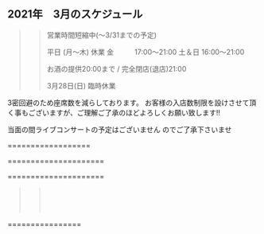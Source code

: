## 2021年　3月のスケジュール
 

>>
>>
>>
>>営業時間短縮中(〜3/31までの予定)
>>
>>
>>
>>平日 (月〜木) 休業
>>金　　　17:00〜21:00
>>土＆日 16:00〜21:00
>>
>>
>>   お酒の提供20:00まで / 完全閉店(退店)21:00
>>
>>
>>
>>3月28日(日) 臨時休業
>>
>>
>>
>>



3密回避のため座席数を減らしております。
お客様の入店数制限を設けさせて頂く事もございますが、ご理解ご了承のほどよろしくお願い致します!!

>>
>>
>>

当面の間ライブコンサートの予定はございません
のでご了承下さいませ

>>
>>
>>




==================




>>
>>
>>
>>    
>>
>>
>>    
>>    

=====================
>>
>>
>>
>>
>>    
>>    


=====================
>>
>> <br/>
>>
>> 
>> 
>> <br/>
>>
>> 
>>
>>
>> <br/>
>>
>>
>> 
>>
>>  
>>
>>
>>


 ================

